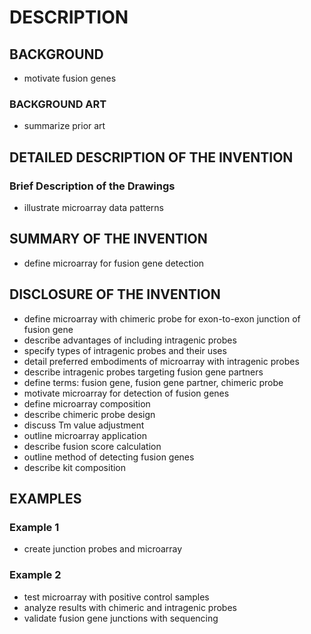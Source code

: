 # DESCRIPTION

## BACKGROUND

- motivate fusion genes

### BACKGROUND ART

- summarize prior art

## DETAILED DESCRIPTION OF THE INVENTION

### Brief Description of the Drawings

- illustrate microarray data patterns

## SUMMARY OF THE INVENTION

- define microarray for fusion gene detection

## DISCLOSURE OF THE INVENTION

- define microarray with chimeric probe for exon-to-exon junction of fusion gene
- describe advantages of including intragenic probes
- specify types of intragenic probes and their uses
- detail preferred embodiments of microarray with intragenic probes
- describe intragenic probes targeting fusion gene partners
- define terms: fusion gene, fusion gene partner, chimeric probe
- motivate microarray for detection of fusion genes
- define microarray composition
- describe chimeric probe design
- discuss Tm value adjustment
- outline microarray application
- describe fusion score calculation
- outline method of detecting fusion genes
- describe kit composition

## EXAMPLES

### Example 1

- create junction probes and microarray

### Example 2

- test microarray with positive control samples
- analyze results with chimeric and intragenic probes
- validate fusion gene junctions with sequencing

